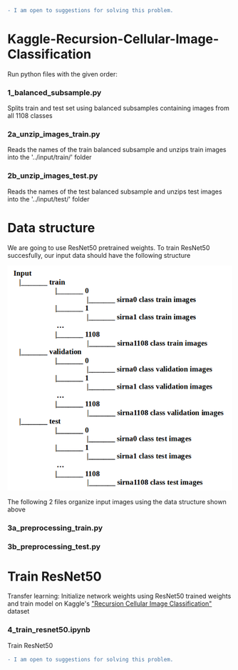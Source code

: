 
```diff
- I am open to suggestions for solving this problem.
```

# Kaggle-Recursion-Cellular-Image-Classification
Run python files with the given order:

### 1_balanced_subsample.py
Splits train and test set using balanced subsamples containing images from all 1108 classes

### 2a_unzip_images_train.py
Reads the names of the train balanced subsample and unzips train images into the '../input/train/' folder

### 2b_unzip_images_test.py
Reads the names of the test balanced subsample and unzips test images into the '../input/test/' folder

# Data structure 

We are going to use ResNet50 pretrained weights. 
To train ResNet50 succesfully, our input data should have the following structure

![alt text](https://github.com/evagian/Kaggle-Recursion-Cellular-Image-Classification/blob/master/figures/data-structure.png)

The following 2 files organize input images using the data structure shown above 

### 3a_preprocessing_train.py

### 3b_preprocessing_test.py

# Train ResNet50 
Transfer learning: Initialize network weights using ResNet50 trained weights and train model on Kaggle's ["Recursion Cellular Image Classification"](https://www.kaggle.com/c/recursion-cellular-image-classification/overview) dataset

### 4_train_resnet50.ipynb
Train ResNet50

```diff
- I am open to suggestions for solving this problem.
```
